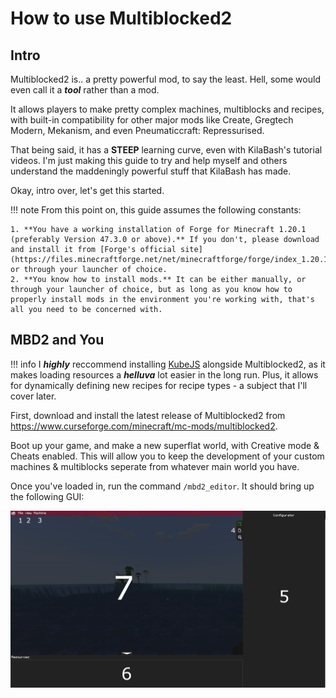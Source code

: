 # How to use Multiblocked2

## Intro

Multiblocked2 is.. a pretty powerful mod, to say the least. Hell, some would even call it a ***tool*** rather than a mod.

It allows players to make pretty complex machines, multiblocks and recipes, with built-in compatibility for other major mods like Create, Gregtech Modern, Mekanism, and even Pneumaticcraft: Repressurised.

That being said, it has a **STEEP** learning curve, even with KilaBash's tutorial videos. I'm just making this guide to try and help myself and others understand the maddeningly powerful stuff that KilaBash has made.

Okay, intro over, let's get this started.

!!! note
    From this point on, this guide assumes the following constants:

    1. **You have a working installation of Forge for Minecraft 1.20.1 (preferably Version 47.3.0 or above).** If you don't, please download and install it from [Forge's official site](https://files.minecraftforge.net/net/minecraftforge/forge/index_1.20.1.html) or through your launcher of choice.
    2. **You know how to install mods.** It can be either manually, or through your launcher of choice, but as long as you know how to properly install mods in the environment you're working with, that's all you need to be concerned with.

## MBD2 and You

!!! info
    I ***highly*** reccommend installing [KubeJS](https://www.curseforge.com/minecraft/mc-mods/kubejs/) alongside Multiblocked2, as it makes loading resources a ***helluva*** lot easier in the long run. Plus, it allows for dynamically defining new recipes for recipe types - a subject that I'll cover later.

First, download and install the latest release of Multiblocked2 from <https://www.curseforge.com/minecraft/mc-mods/multiblocked2>.

Boot up your game, and make a new superflat world, with Creative mode & Cheats enabled. This will allow you to keep the development of your custom machines & multiblocks seperate from whatever main world you have.

Once you've loaded in, run the command `/mbd2_editor`. It should bring up the following GUI:

![The starting GUI of MBD2](../assets/mbd2Guide/MBD2_InitialGUI.png)